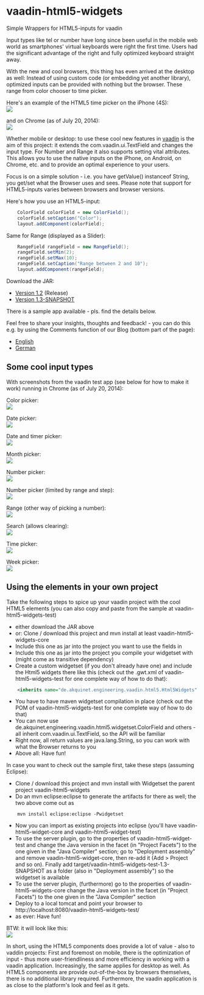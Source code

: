 vaadin-html5-widgets
====================

Simple Wrappers for HTML5-inputs for vaadin

Input types like tel or number have long since been useful in the mobile web world as smartphones' virtual keyboards were right the first time. Users had the significant advantage of the right and fully optimized keyboard straight away. 

With the new and cool browsers, this thing has even arrived at the desktop as well: Instead of using custom code (or embedding yet another library), optimized inputs can be provided with nothing but the browser. These range from color chooser to time picker. 

Here's an example of the HTML5 time picker on the iPhone (4S):  <br /><img src="img/time_iphone.png" />

and on Chrome (as of July 20, 2014): <br /><img src="img/time.png" />

Whether mobile or desktop: to use these cool new features in [vaadin](http://www.vaadin.com) is the aim of this project: it extends the com.vaadin.ui.TextField and changes the input type. For Number and Range it also supports setting vital attributes. This allows you to use the native inputs on the iPhone, on Android, on Chrome, etc. and to provide an optimal experience to your users.

Focus is on a simple solution - i.e. you have getValue() instanceof String, you get/set what the Browser uses and sees. Please note that support for HTML5-inputs varies between browsers and browser versions.

Here's how you use an HTML5-input: 
```java
	ColorField colorField = new ColorField();
	colorField.setCaption("Color");
	layout.addComponent(colorField);
```

Same for Range (displayed as a Slider):
```java
	RangeField rangeField = new RangeField();
	rangeField.setMin(2);
	rangeField.setMax(10);
	rangeField.setCaption("Range between 2 and 10");
	layout.addComponent(rangeField);

```

Download the JAR: 
- <a href="dist/vaadin-html5-widgets-core-1.2.jar">Version 1.2</a> (Release)
- <a href="dist/vaadin-html5-widgets-core-1.3-SNAPSHOT.jar">Version 1.3-SNAPSHOT</a>

There is a sample app available - pls. find the details below.

Feel free to share your insights, thoughts and feedback! - you can do this e.g. by using the Comments function of our Blog (bottom part of the page): 
- [English](http://blog.akquinet.de/2014/09/02/using-html5-inputs-in-vaadin/)
- [German](http://blog-de.akquinet.de/2014/09/02/nutzen-der-html5-inputs-in-vaadin/)


## Some cool input types

With screenshots from the vaadin test app (see below for how to make it work) running in Chrome (as of July 20, 2014): 

Color picker: <br /><img src="img/color.png" />

Date picker: <br /><img src="img/date.png" />

Date and timer picker: <br /><img src="img/datetime-local.png" />

Month picker: <br /><img src="img/month.png" />

Number picker: <br /><img src="img/number.png" />

Number picker (limited by range and step): <br /><img src="img/numberLimited.png" />

Range (other way of picking a number): <br /><img src="img/range.png" />

Search (allows clearing): <br /><img src="img/search.png" />

Time picker: <br /><img src="img/time.png" />

Week picker: <br /><img src="img/week.png" />


## Using the elements in your own project

Take the following steps to spice up your vaadin project with the cool HTML5 elements (you can also copy and paste from the sample at vaadin-html5-widgets-test)

- either download the JAR above
- or: Clone / download this project and mvn install at least vaadin-html5-widgets-core
- Include this one as jar into the project you want to use the fields in
- Include this one as jar into the project you compile your widgetset with (might come as transitive dependency)
- Create a custom widgetset (if you don't already have one) and include the Html5 widgets there like this (check out the .gwt.xml of vaadin-html5-widgets-test for one complete way of how to do that): 
```xml
	<inherits name="de.akquinet.engineering.vaadin.html5.Html5Widgets" />
```
- You have to have maven widgetset compilation in place (check out the POM of vaadin-html5-widgets-test for one complete way of how to do that)
- You can now use de.akquinet.engineering.vaadin.html5.widgetset.ColorField and others - all inherit com.vaadin.ui.TextField, so the API will be familiar
- Right now, all return values are java.lang.String, so you can work with what the Browser returns to you
- Above all: Have fun!

In case you want to check out the sample first, take these steps (assuming Eclipse): 
- Clone / download this project and mvn install with Widgetset the parent project vaadin-html5-widgets
- Do an mvn eclipse:eclipse to generate the artifacts for there as well; the two above come out as
```
	mvn install eclipse:eclipse -Pwidgetset
```
- Now you can import as existing projects into eclipse (you'll have vaadin-html5-widget-core and vaadin-html5-widget-test)
- To use the server plugin, go to the properties of vaadin-html5-widget-test and change the Java version in the facet (in "Project Facets") to the one given in the "Java Compiler" section; go to "Deployment assembly" and remove vaadin-html5-widget-core, then re-add it (Add > Project and so on). Finally add target/vaadin-html5-widgets-test-1.3-SNAPSHOT as a folder (also in "Deployment assembly") so the widgetset is available
- To use the server plugin, (furthermore) go to the properties of vaadin-html5-widgets-core change the Java version in the facet (in "Project Facets") to the one given in the "Java Compiler" section
- Deploy to a local tomcat and point your browser to http://localhost:8080/vaadin-html5-widgets-test/
- as ever: Have fun!

BTW: it will look like this: <br /><img src="img/OVERALL.png" />

In short, using the HTML5 components does provide a lot of value - also to vaddin projects: First and foremost on mobile, there is the optimization of input - thus more user-friendliness and more efficiency in working with a vaadin application. Increasingly, the same applies for desktop as well. As HTML5 components are provide out-of-the-box by browsers themselves, there is no additional library required. Furthermore, the vaadin application is as close to the platform's look and feel as it gets.

